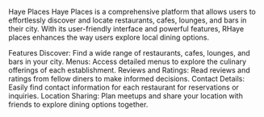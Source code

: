 Haye Places
Haye Places is a comprehensive platform that allows users to effortlessly discover and locate restaurants, cafes, lounges, and bars in their city. With its user-friendly interface and powerful features, RHaye places enhances the way users explore local dining options.

Features
Discover: Find a wide range of restaurants, cafes, lounges, and bars in your city.
Menus: Access detailed menus to explore the culinary offerings of each establishment.
Reviews and Ratings: Read reviews and ratings from fellow diners to make informed decisions.
Contact Details: Easily find contact information for each restaurant for reservations or inquiries.
Location Sharing: Plan meetups and share your location with friends to explore dining options together.
